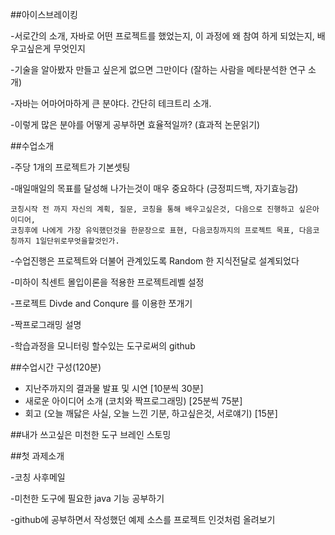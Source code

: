 
##아이스브레이킹

-서로간의 소개, 자바로 어떤 프로젝트를 했었는지, 이 과정에 왜 참여 하게 되었는지, 배우고싶은게 무엇인지

-기술을 알아봤자 만들고 싶은게 없으면 그만이다 (잘하는 사람을 메타분석한 연구 소개)

-자바는 어마어마하게 큰 분야다. 간단히 테크트리 소개.

-이렇게 많은 분야를 어떻게 공부하면 효율적일까? (효과적 논문읽기)


##수업소개

-주당 1개의 프로젝트가 기본셋팅

-매일매일의 목표를 달성해 나가는것이 매우 중요하다 (긍정피드백, 자기효능감)

    코칭시작 전 까지 자신의 계획, 질문, 코칭을 통해 배우고싶은것, 다음으로 진행하고 싶은아이디어,
    코칭후에 나에게 가장 유익했던것을 한문장으로 표현, 다음코칭까지의 프로젝트 목표, 다음코칭까지 1일단위로무엇을할것인가.

-수업진행은 프로젝트와 더불어 관계있도록 Random 한 지식전달로 설계되었다

-미하이 칙센트 몰입이론을 적용한 프로젝트레벨 설정

-프로젝트 Divde and Conqure 를 이용한 쪼개기

-짝프로그래밍 설명

-학습과정을 모니터링 할수있는 도구로써의 github


##수업시간 구성(120분)

  * 지난주까지의 결과물 발표 및 시연 [10분씩 30분]
  * 새로운 아이디어 소개 (코치와 짝프로그래밍) [25분씩 75분]
  * 회고 (오늘 깨닳은 사실, 오늘 느낀 기분, 하고싶은것, 서로얘기) [15분]

##내가 쓰고싶은 미천한 도구 브레인 스토밍


##첫 과제소개

-코칭 사후메일

-미천한 도구에 필요한 java 기능 공부하기

-github에 공부하면서 작성했던 예제 소스를 프로젝트 인것처럼 올려보기

